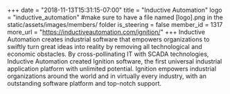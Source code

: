 +++
date = "2018-11-13T15:31:15-07:00"
title = "Inductive Automation"
logo = "inductive_automation" #make sure to have a file named [logo].png in the static/assets/images/members/ folder
is_steering = false
member_id = 1317
more_url = "https://inductiveautomation.com/ignition/"
+++
Inductive Automation creates industrial software that empowers organizations to swiftly turn great ideas into reality by removing all technological and economic obstacles. By cross-pollinating IT with SCADA technologies, Inductive Automation created Ignition software, the first universal industrial application platform with unlimited potential. Ignition empowers industrial organizations around the world and in virtually every industry, with an outstanding software platform and top-notch support.